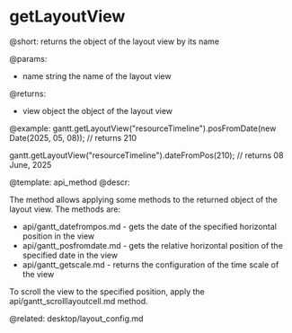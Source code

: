 getLayoutView
=============


@short: returns the object of the layout view by its name
	

@params:
- name	string	the name of the layout view

@returns:
- view	object	the object of the layout view


@example:
gantt.getLayoutView("resourceTimeline").posFromDate(new Date(2025, 05, 08));
// returns 210

gantt.getLayoutView("resourceTimeline").dateFromPos(210);
// returns 08 June, 2025

@template:	api_method
@descr:

The method allows applying some methods to the returned object of the layout view. The methods are:

- api/gantt_datefrompos.md - gets the date of the specified horizontal position in the view
- api/gantt_posfromdate.md - gets the relative horizontal position of the specified date in the view
- api/gantt_getscale.md - returns the configuration of the time scale of the view

To scroll the view to the specified position, apply the api/gantt_scrolllayoutcell.md method.

@related:
desktop/layout_config.md


